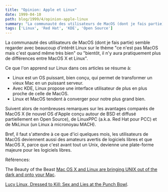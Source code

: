 ```yaml
---
title: "Opinion: Apple et Linux"
date: 1999-04-10
path: blog/1999/4/opinion-apple-linux
summary: "La communauté des utilisateurs de MacOS (dont je fais partie) semble regarder avec beaucoup d'intérêt Linux sur le thème \"ce n'est pas MacOS mais c'est quand même très bien\" ou \"bientôt, il n'y aura pratiquement plus de différences entre MacOS X et Linux\"."
tags: ['Linux', 'Red Hat', 'KDE', 'Open Source']
---
```


<P>
La communauté des utilisateurs de MacOS (dont je fais partie) semble
regarder avec beaucoup d'intérêt Linux sur le thème "ce n'est pas MacOS
mais c'est quand même très bien" ou "bientôt, il n'y aura pratiquement
plus de différences entre MacOS X et Linux".</P>

<P>Ce que l'on apprend sur Linux dans ces articles se résume à:</P>

<UL>

<LI>Linux est un OS puissant, bien conçu, qui permet de transformer
un vieux Mac en un puissant serveur.
<LI>Avec KDE, Linux propose une interface utilisateur de plus en plus
proche de celle de MacOS.
<LI>Linux et MacOS tendent à converger pour notre plus grand bien.
</UL>

<P>Suivent alors de nombreuses remarques sur les avantages comparés de
MacOS X (le nouvel OS d'Apple conçu autour de BSD et diffusé
partiellement en Open Source), de LinuxPPC (a.k.a. Red Hat pour PCC) et
de MkLinux (un Linux à micronoyau MACH).</P>

<P>Bref, il faut s'attendre à ce que d'ici quelques mois, les
utilisateurs de MacOS deviennent aussi des amateurs avertis de logiciels
libres et que MacOS X, parce que c'est avant tout un Unix, devienne une
plate-forme majeure pour les logiciels libres.</P>

<P>Références:</P>

<P>The Beauty of the Beast
<A HREF="http://macworld.zdnet.com/1999/04/features/unix.html">Mac OS X and Linux are bringing UNIX out of the dark and onto your Mac</A>.
</P>

<P>
<A HREF="http://www.applelinks.com/warpcore/apr99/wc-8.shtml">Lucy Linux, Dressed to Kill: Sex and Lies at the Punch Bowl</A>.
</P>


